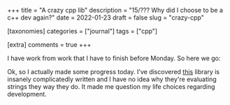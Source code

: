 +++
title = "A crazy cpp lib"
description = "15/??? Why did I choose to be a c++ dev again?"
date = 2022-01-23
draft = false
slug = "crazy-cpp"

[taxonomies]
categories = ["journal"]
tags = ["cpp"]

[extra]
comments = true
+++

I have work from work that I have to finish before Monday. So here we go:

Ok, so I actually made some progress today. I've discovered [this](https://github.com/m-peko/booleval) library is insanely complicatedly written and I have no idea why they're evaluating strings they way they do. It made me question my life choices regarding development.